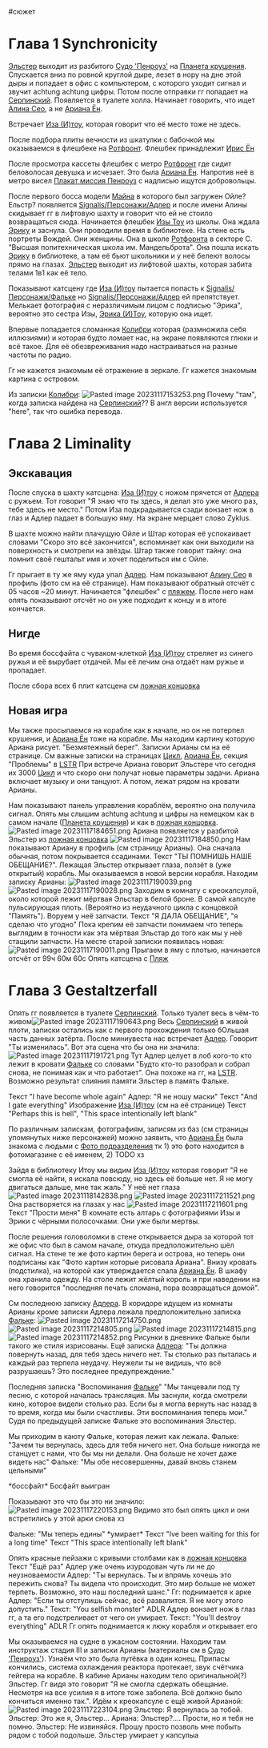 \#сюжет

# Глава 1 Synchronicity

[Эльстер](%D0%9F%D0%B5%D1%80%D1%81%D0%BE%D0%BD%D0%B0%D0%B6%D0%B8\%D0%AD%D0%BB%D1%8C%D1%81%D1%82%D0%B5%D1%80.md) выходит из разбитого [Судо 'Пенроуз'](%D0%9B%D0%BE%D0%BA%D0%B0%D1%86%D0%B8%D0%B8\%D0%A1%D1%83%D0%B4%D0%BE%20'%D0%9F%D0%B5%D0%BD%D1%80%D0%BE%D1%83%D0%B7'.md) на [Планета крушения](%D0%9B%D0%BE%D0%BA%D0%B0%D1%86%D0%B8%D0%B8\%D0%9F%D0%BB%D0%B0%D0%BD%D0%B5%D1%82%D0%B0%20%D0%BA%D1%80%D1%83%D1%88%D0%B5%D0%BD%D0%B8%D1%8F.md). Спускается вниз по ровной круглой дыре, лезет в нору на дне этой дыры и попадает в офис с компьютером, с которого уходит сигнал и звучит achtung achtung цифры. Потом после отправки гг попадает на [Серпинский](%D0%9B%D0%BE%D0%BA%D0%B0%D1%86%D0%B8%D0%B8\%D0%A1%D0%B5%D1%80%D0%BF%D0%B8%D0%BD%D1%81%D0%BA%D0%B8%D0%B9.md). Появляется в туалете холла.
Начинает говорить, что ищет [Алина Сео](%D0%9F%D0%B5%D1%80%D1%81%D0%BE%D0%BD%D0%B0%D0%B6%D0%B8\%D0%90%D0%BB%D0%B8%D0%BD%D0%B0%20%D0%A1%D0%B5%D0%BE.md), а не [Ариана Ён](%D0%9F%D0%B5%D1%80%D1%81%D0%BE%D0%BD%D0%B0%D0%B6%D0%B8\%D0%90%D1%80%D0%B8%D0%B0%D0%BD%D0%B0%20%D0%81%D0%BD.md).

Встречает [Иза (И)тоу](%D0%9F%D0%B5%D1%80%D1%81%D0%BE%D0%BD%D0%B0%D0%B6%D0%B8\%D0%98%D0%B7%D0%B0%20%28%D0%98%29%D1%82%D0%BE%D1%83.md), которая говорит что её место тоже не здесь.

После подбора плиты вечности из шкатулки с бабочкой мы оказываемся в флешбеке на [Ротфронт](%D0%9C%D0%B8%D1%80\%D0%9F%D0%BB%D0%B0%D0%BD%D0%B5%D1%82%D1%8B%20%D0%B8%20%D1%81%D0%BF%D1%83%D1%82%D0%BD%D0%B8%D0%BA%D0%B8\%D0%A0%D0%BE%D1%82%D1%84%D1%80%D0%BE%D0%BD%D1%82.md). Флешбек принадлежит [Ирис Ён](%D0%9F%D0%B5%D1%80%D1%81%D0%BE%D0%BD%D0%B0%D0%B6%D0%B8\%D0%98%D1%80%D0%B8%D1%81%20%D0%81%D0%BD.md)

После просмотра кассеты флешбек с метро [Ротфронт](%D0%9C%D0%B8%D1%80\%D0%9F%D0%BB%D0%B0%D0%BD%D0%B5%D1%82%D1%8B%20%D0%B8%20%D1%81%D0%BF%D1%83%D1%82%D0%BD%D0%B8%D0%BA%D0%B8\%D0%A0%D0%BE%D1%82%D1%84%D1%80%D0%BE%D0%BD%D1%82.md) где сидит беловолосая девушка и исчезает. Это была [Ариана Ён](%D0%9F%D0%B5%D1%80%D1%81%D0%BE%D0%BD%D0%B0%D0%B6%D0%B8\%D0%90%D1%80%D0%B8%D0%B0%D0%BD%D0%B0%20%D0%81%D0%BD.md). Напротив неё в метро висел [Плакат миссия Пенроуз](%D0%A8%D1%82%D1%83%D0%BA%D0%B8\%D0%9F%D0%BB%D0%B0%D0%BA%D0%B0%D1%82%20%D0%BC%D0%B8%D1%81%D1%81%D0%B8%D1%8F%20%D0%9F%D0%B5%D0%BD%D1%80%D0%BE%D1%83%D0%B7.md) с надписью ищутся добровольцы.

После первого босса модели [Майна](%D0%A0%D0%B5%D0%BF%D0%BB%D0%B8%D0%BA%D0%B8\%D0%9C%D0%BE%D0%B4%D0%B5%D0%BB%D0%B8\%D0%9C%D0%B0%D0%B9%D0%BD%D0%B0.md) в которого был загружен Ойле? Ельстр? появляется [Signalis/Персонажи/Адлер](%D0%9F%D0%B5%D1%80%D1%81%D0%BE%D0%BD%D0%B0%D0%B6%D0%B8\%D0%90%D0%B4%D0%BB%D0%B5%D1%80.md)
и после имени Алины скидывает гг в лифтовую шахту и говорит что ей не стоило возвращаться сюда. 
Начинается флешбек [Изы Тоу](%D0%9F%D0%B5%D1%80%D1%81%D0%BE%D0%BD%D0%B0%D0%B6%D0%B8\%D0%98%D0%B7%D0%B0%20%28%D0%98%29%D1%82%D0%BE%D1%83.md) из школы. Она ждала [Эрику](%D0%9F%D0%B5%D1%80%D1%81%D0%BE%D0%BD%D0%B0%D0%B6%D0%B8\%D0%AD%D1%80%D0%B8%D0%BA%D0%B0%20%28%D0%98%29%D0%A2%D0%BE%D1%83.md) и заснула. Они проводили время в библиотеке. На стене есть портреты Вождей. Они женщины. Она в школе [Ротфорнта](%D0%9C%D0%B8%D1%80\%D0%9F%D0%BB%D0%B0%D0%BD%D0%B5%D1%82%D1%8B%20%D0%B8%20%D1%81%D0%BF%D1%83%D1%82%D0%BD%D0%B8%D0%BA%D0%B8\%D0%A0%D0%BE%D1%82%D1%84%D1%80%D0%BE%D0%BD%D1%82.md) в секторе С. "Высшая политехническая школа им. Мандельброта". Она пошла искать [Эрику](%D0%9F%D0%B5%D1%80%D1%81%D0%BE%D0%BD%D0%B0%D0%B6%D0%B8\%D0%AD%D1%80%D0%B8%D0%BA%D0%B0%20%28%D0%98%29%D0%A2%D0%BE%D1%83.md) в библиотеке, а там её бьют школьники и у неё белеют волосы прямо на глазах.
[Эльстер](%D0%9F%D0%B5%D1%80%D1%81%D0%BE%D0%BD%D0%B0%D0%B6%D0%B8\%D0%AD%D0%BB%D1%8C%D1%81%D1%82%D0%B5%D1%80.md) выходит из лифтовой шахты, которая забита телами 1в1 как её тело.

Показывают катсцену где [Иза (И)тоу](%D0%9F%D0%B5%D1%80%D1%81%D0%BE%D0%BD%D0%B0%D0%B6%D0%B8\%D0%98%D0%B7%D0%B0%20%28%D0%98%29%D1%82%D0%BE%D1%83.md) пытается попасть к [Signalis/Персонажи/Фальке](%D0%9F%D0%B5%D1%80%D1%81%D0%BE%D0%BD%D0%B0%D0%B6%D0%B8\%D0%A4%D0%B0%D0%BB%D1%8C%D0%BA%D0%B5.md) но [Signalis/Персонажи/Адлер](%D0%9F%D0%B5%D1%80%D1%81%D0%BE%D0%BD%D0%B0%D0%B6%D0%B8\%D0%90%D0%B4%D0%BB%D0%B5%D1%80.md) ей препятствует. Мелькает фотография с неразличимым лицом с подписью "Эрика", вероятно это сестра Изы, [Эрика (И)Тоу](%D0%9F%D0%B5%D1%80%D1%81%D0%BE%D0%BD%D0%B0%D0%B6%D0%B8\%D0%AD%D1%80%D0%B8%D0%BA%D0%B0%20%28%D0%98%29%D0%A2%D0%BE%D1%83.md), которую она ищет.

Впервые попадается сломанная [Колибри](%D0%A0%D0%B5%D0%BF%D0%BB%D0%B8%D0%BA%D0%B8\%D0%9C%D0%BE%D0%B4%D0%B5%D0%BB%D0%B8\%D0%9A%D0%BE%D0%BB%D0%B8%D0%B1%D1%80%D0%B8.md) которая (размножила себя иллюзиями) и которая будто ломает нас, на экране появляются глюки и всё такое. Для её обезвреживания надо настраиваться на разные частоты по радио.

Гг не кажется знакомым её отражение в зеркале.
Гг кажется знакомым картина с островом.

Из записки [Колибри](%D0%A0%D0%B5%D0%BF%D0%BB%D0%B8%D0%BA%D0%B8\%D0%9C%D0%BE%D0%B4%D0%B5%D0%BB%D0%B8\%D0%9A%D0%BE%D0%BB%D0%B8%D0%B1%D1%80%D0%B8.md):
![Pasted image 20231117153253.png](..\img\Pasted%20image%2020231117153253.png)
Почему "там", когда записка найдена на [Серпинский](%D0%9B%D0%BE%D0%BA%D0%B0%D1%86%D0%B8%D0%B8\%D0%A1%D0%B5%D1%80%D0%BF%D0%B8%D0%BD%D1%81%D0%BA%D0%B8%D0%B9.md)?? В англ версии используется "here", так что ошибка перевода.

# Глава 2 Liminality

## Экскавация

После спуска в шахту катсцена:
[Иза (И)тоу](%D0%9F%D0%B5%D1%80%D1%81%D0%BE%D0%BD%D0%B0%D0%B6%D0%B8\%D0%98%D0%B7%D0%B0%20%28%D0%98%29%D1%82%D0%BE%D1%83.md) с ножом прячется от [Адлера](%D0%9F%D0%B5%D1%80%D1%81%D0%BE%D0%BD%D0%B0%D0%B6%D0%B8\%D0%90%D0%B4%D0%BB%D0%B5%D1%80.md) с ружьем. Тот говорит "Я знаю что ты здесь, я делал это уже много раз, тебе здесь не место." Потом Иза подкрадывается сзади вонзает нож в глаз и Адлер падает в большую яму. На экране мерцает слово Zyklus.

В шахте можно найти плачущую Ойле и Штар которая её успокаивает словами "Скоро это всё закончится", вспоминает как они выходили на поверхность и смотрели на звёзды. Штар также говорит тайну: она помнит своё гештальт имя и хочет поделиться им с Ойле.

Гг прыгает в ту же яму куда упал [Адлер](%D0%9F%D0%B5%D1%80%D1%81%D0%BE%D0%BD%D0%B0%D0%B6%D0%B8\%D0%90%D0%B4%D0%BB%D0%B5%D1%80.md). Нам показывают [Алину Сео](%D0%9F%D0%B5%D1%80%D1%81%D0%BE%D0%BD%D0%B0%D0%B6%D0%B8\%D0%90%D0%BB%D0%B8%D0%BD%D0%B0%20%D0%A1%D0%B5%D0%BE.md) в профиль (фото см на её странице). Нам показывают обратный отсчёт с 05 часов ~20 минут.
Начинается "флешбек" с [пляжем](%D0%9B%D0%BE%D0%BA%D0%B0%D1%86%D0%B8%D0%B8\%D0%9F%D0%BB%D1%8F%D0%B6.md). После него нам опять показывают отсчёт но он уже подходит к концу и в итоге кончается.

## Нигде

Во время боссфайта с чуваком-клеткой [Иза (И)тоу](%D0%9F%D0%B5%D1%80%D1%81%D0%BE%D0%BD%D0%B0%D0%B6%D0%B8\%D0%98%D0%B7%D0%B0%20%28%D0%98%29%D1%82%D0%BE%D1%83.md) стреляет из синего ружья и её вырубает отдачей. Мы её лечим она отдаёт нам ружье и пропадает.

После сбора всех 6 плит катсцена см [ложная концовка](%D0%A8%D1%82%D1%83%D0%BA%D0%B8\%D0%BB%D0%BE%D0%B6%D0%BD%D0%B0%D1%8F%20%D0%BA%D0%BE%D0%BD%D1%86%D0%BE%D0%B2%D0%BA%D0%B0.md)

## Новая игра

Мы также просыпаемся на корабле как в начале, но он не потерпел крушения, и [Ариана Ён](%D0%9F%D0%B5%D1%80%D1%81%D0%BE%D0%BD%D0%B0%D0%B6%D0%B8\%D0%90%D1%80%D0%B8%D0%B0%D0%BD%D0%B0%20%D0%81%D0%BD.md) тоже на корабле.
Мы находим картину которую Ариана рисует. "Безмятежный берег". Записки Арианы см на её странице.
См важные записки на страницах [Цикл](%D0%9C%D0%B8%D1%80\%D0%A6%D0%B8%D0%BA%D0%BB.md), [Ариана Ён](%D0%9F%D0%B5%D1%80%D1%81%D0%BE%D0%BD%D0%B0%D0%B6%D0%B8\%D0%90%D1%80%D0%B8%D0%B0%D0%BD%D0%B0%20%D0%81%D0%BD.md), секция "Проблемы" в [LSTR](%D0%A0%D0%B5%D0%BF%D0%BB%D0%B8%D0%BA%D0%B8\%D0%9C%D0%BE%D0%B4%D0%B5%D0%BB%D0%B8\LSTR.md)
При встрече Ариана говорит Эльстере что сегодня их 3000 [Цикл](%D0%9C%D0%B8%D1%80\%D0%A6%D0%B8%D0%BA%D0%BB.md) и что скоро они получат новые параметры задачи. Ариана включает музыку и они танцуют. А потом, лежат рядом на кровати Арианы.

Нам показывают панель управления кораблём, вероятно она получила сигнал.
Опять мы слышим achtung achtung и цифры на немецком как в самом начале ([Планета крушения](%D0%9B%D0%BE%D0%BA%D0%B0%D1%86%D0%B8%D0%B8\%D0%9F%D0%BB%D0%B0%D0%BD%D0%B5%D1%82%D0%B0%20%D0%BA%D1%80%D1%83%D1%88%D0%B5%D0%BD%D0%B8%D1%8F.md)) и как в [ложная концовка](%D0%A8%D1%82%D1%83%D0%BA%D0%B8\%D0%BB%D0%BE%D0%B6%D0%BD%D0%B0%D1%8F%20%D0%BA%D0%BE%D0%BD%D1%86%D0%BE%D0%B2%D0%BA%D0%B0.md).
![Pasted image 20231117184651.png](..\img\Pasted%20image%2020231117184651.png)
Ариана появляется у разбитой Эльстер из [ложная концовка](%D0%A8%D1%82%D1%83%D0%BA%D0%B8\%D0%BB%D0%BE%D0%B6%D0%BD%D0%B0%D1%8F%20%D0%BA%D0%BE%D0%BD%D1%86%D0%BE%D0%B2%D0%BA%D0%B0.md)
![Pasted image 20231117184850.png](..\img\Pasted%20image%2020231117184850.png)
Нам показывают Ариану в профиль (см страницу Арианы). Она сначала обычная, потом покрывается ссадинами. Текст "ТЫ ПОМНИШЬ НАШЕ ОБЕЩАНИЕ?". Лежащая Эльстер открывает глаза, ползёт в (уже открытый) корабль.
Мы оказываемся в новой версии корабля. Находим записку Арианы:
![Pasted image 20231117190039.png](..\img\Pasted%20image%2020231117190039.png)
![Pasted image 20231117190028.png](..\img\Pasted%20image%2020231117190028.png)
Заходим в комнату с креокапсулой, около которой лежит мёртвая Эльстар в белой броне. 
В самой капсуле пульсирующая плоть.
(Вероятно из неудачного цикла с концовкой "Память"). Воруем у неё запчасти.
Текст "Я ДАЛА ОБЕЩАНИЕ", "я сделаю что угодно"
Пока крепим её запчасти понимаем что теперь выглядим в точности как эта мёртвая Эльстар до того как мы у неё стащили запчасти.
На месте старой записки появилась новая:
![Pasted image 20231117190011.png](..\img\Pasted%20image%2020231117190011.png)
Прыгаем в яму с плотью, начинается отсчёт от 99ч 60м 60с
Опять катсцена с [Пляж](%D0%9B%D0%BE%D0%BA%D0%B0%D1%86%D0%B8%D0%B8\%D0%9F%D0%BB%D1%8F%D0%B6.md)

# Глава 3 Gestaltzerfall

Опять гг появляется в туалете [Серпинский](%D0%9B%D0%BE%D0%BA%D0%B0%D1%86%D0%B8%D0%B8\%D0%A1%D0%B5%D1%80%D0%BF%D0%B8%D0%BD%D1%81%D0%BA%D0%B8%D0%B9.md). Только туалет весь в чём-то живом![Pasted image 20231117190643.png](..\img\Pasted%20image%2020231117190643.png)
Весь [Серпинский](%D0%9B%D0%BE%D0%BA%D0%B0%D1%86%D0%B8%D0%B8\%D0%A1%D0%B5%D1%80%D0%BF%D0%B8%D0%BD%D1%81%D0%BA%D0%B8%D0%B9.md) в живой плоти, записки остались как с первого прохождения только бОльшая часть данных затёрта.
После миниувеста нас встречает [Адлер](%D0%9F%D0%B5%D1%80%D1%81%D0%BE%D0%BD%D0%B0%D0%B6%D0%B8\%D0%90%D0%B4%D0%BB%D0%B5%D1%80.md). Говорит "Ты изменилась". Вот эта сцена что бы она ни значила:
![Pasted image 20231117191721.png](..\img\Pasted%20image%2020231117191721.png)
Тут Адлер целует в лоб кого-то кто лежит в кровати [Фальке](%D0%9F%D0%B5%D1%80%D1%81%D0%BE%D0%BD%D0%B0%D0%B6%D0%B8\%D0%A4%D0%B0%D0%BB%D1%8C%D0%BA%D0%B5.md) со словами "Будто кто-то разобрал и собрал снова, не понимая как и что работает". Она похоже на гг, на [LSTR](%D0%A0%D0%B5%D0%BF%D0%BB%D0%B8%D0%BA%D0%B8\%D0%9C%D0%BE%D0%B4%D0%B5%D0%BB%D0%B8\LSTR.md). Возможно результат слияния памяти Эльстер в память Фальке.

Текст "I have become whole again"
Адлер: "Я не ношу маски"
Текст "And I gate everything"
Изображение [Иза (И)тоу](%D0%9F%D0%B5%D1%80%D1%81%D0%BE%D0%BD%D0%B0%D0%B6%D0%B8\%D0%98%D0%B7%D0%B0%20%28%D0%98%29%D1%82%D0%BE%D1%83.md) (см на её странице)
Текст "Perhaps this is hell", "This space intentionally left blank"

По различным запискам, фотографиям, записям из баз (см страницы упомянутых ниже персонажей) можно заявить, что [Ариана Ён](%D0%9F%D0%B5%D1%80%D1%81%D0%BE%D0%BD%D0%B0%D0%B6%D0%B8\%D0%90%D1%80%D0%B8%D0%B0%D0%BD%D0%B0%20%D0%81%D0%BD.md) была знакома с людьми с [Фото подразделения](%D0%A8%D1%82%D1%83%D0%BA%D0%B8\%D0%A4%D0%BE%D1%82%D0%BE%20%D0%BF%D0%BE%D0%B4%D1%80%D0%B0%D0%B7%D0%B4%D0%B5%D0%BB%D0%B5%D0%BD%D0%B8%D1%8F.md) тк 1) это фото находится в фотомагазине с её именем, 2) TODO хз

Зайдя в библиотеку Итоу мы видим [Иза (И)тоу](%D0%9F%D0%B5%D1%80%D1%81%D0%BE%D0%BD%D0%B0%D0%B6%D0%B8\%D0%98%D0%B7%D0%B0%20%28%D0%98%29%D1%82%D0%BE%D1%83.md) которая говорит "Я не смогла её найти, я искала повсюду, но здесь её больше нет. Я не могу двигаться дальше, мне так жаль."
У неё нет глаза
![Pasted image 20231118142838.png](..\img\Pasted%20image%2020231118142838.png)
![Pasted image 20231117211521.png](..\img\Pasted%20image%2020231117211521.png)
Она растворяется на глазах у нас
![Pasted image 20231117211601.png](..\img\Pasted%20image%2020231117211601.png)
Текст "Прости меня"
В комнате есть алтарь с фотографиями Изы и Эрики с чёрными полосочками. Они уже были мертвы.

После решения головоломки в стене открывается дыра за которой тот же офис что был в самом начале, откуда предположительно шёл сигнал. На стене те же фото картин берега и острова, но теперь они подписаны как "Фото картин которые рисовала Ариана". Внизу кровать (подстилка), на которой как утверждается спала [Ариана Ён](%D0%9F%D0%B5%D1%80%D1%81%D0%BE%D0%BD%D0%B0%D0%B6%D0%B8\%D0%90%D1%80%D0%B8%D0%B0%D0%BD%D0%B0%20%D0%81%D0%BD.md). В шкафу она хранила одежду.
На столе лежит жёлтый король и при наведении на него говорится "последняя печать сломана, пора возвращаться домой".

См последнюю записку [Адлера](%D0%A0%D0%B5%D0%BF%D0%BB%D0%B8%D0%BA%D0%B8\%D0%9C%D0%BE%D0%B4%D0%B5%D0%BB%D0%B8\%D0%90%D0%B4%D0%BB%D0%B5%D1%80.md).
В коридоре идущем из комнаты Арианы кроме записки Адлера лежала предположительно записка [Фальке](%D0%9F%D0%B5%D1%80%D1%81%D0%BE%D0%BD%D0%B0%D0%B6%D0%B8\%D0%A4%D0%B0%D0%BB%D1%8C%D0%BA%D0%B5.md):
![Pasted image 20231117214750.png](..\img\Pasted%20image%2020231117214750.png)
![Pasted image 20231117214805.png](..\img\Pasted%20image%2020231117214805.png)
![Pasted image 20231117214815.png](..\img\Pasted%20image%2020231117214815.png)
![Pasted image 20231117214852.png](..\img\Pasted%20image%2020231117214852.png)
Рисунки в дневнике Фальке были такого же стиля изрисованы.
Ещё записка [Адлера](%D0%9F%D0%B5%D1%80%D1%81%D0%BE%D0%BD%D0%B0%D0%B6%D0%B8\%D0%90%D0%B4%D0%BB%D0%B5%D1%80.md):
"Ты должна повернуть назад, для тебя здесь ничего нет. Ты столько раз пыталась и каждый раз терпела неудачу. Неужели ты не видишь, что всё разрушаешь? Это последнее предупреждение."

Последняя записка "Воспоминания [Фальке](%D0%9F%D0%B5%D1%80%D1%81%D0%BE%D0%BD%D0%B0%D0%B6%D0%B8\%D0%A4%D0%B0%D0%BB%D1%8C%D0%BA%D0%B5.md)"
"Мы танцевали под ту песню, с которой началась трансляция. Мы заснули, когда смотрели кино, которое видели столько раз. Если бы я могла вернуть нас назад в то время, когда мы были счастливы. Эти воспоминания теперь мои."
Судя по предыдущей записке Фальке это воспоминания Эльстер.

Мы приходим в каюту Фальке, которая лежит как лежала. 
Фальке: "Зачем ты вернулась, здесь для тебя ничего нет. Она больше никогда не станцует с нами, что бы мы ни делали. Она больше не хочет даже видеть нас"
Фальке: "Мы обе несовершенны, давай вновь станем цельными"

\*боссфайт\*
Босфайт выигран

Показывают это что бы это ни значило:
![Pasted image 20231117220153.png](..\img\Pasted%20image%2020231117220153.png)
Видимо это был опять цикл и они встретились у этой арки снова хз

Фальке: "Мы теперь едины" \*умирает\*
Текст "Ive been waiting for this for a long time"
Текст "This space intentionally left blank"

Опять красные пейзажи с кривыми столбами как в [ложная концовка](%D0%A8%D1%82%D1%83%D0%BA%D0%B8\%D0%BB%D0%BE%D0%B6%D0%BD%D0%B0%D1%8F%20%D0%BA%D0%BE%D0%BD%D1%86%D0%BE%D0%B2%D0%BA%D0%B0.md)
Текст "Ещё раз"
Адлер уже очень изуродован чуть ли не до неузноваемости
Адлер: "Ты вернулась. Ты и впрямь хочешь это пережить снова? Ты видела что происходит. Это мир больше не может терпеть. Возможно, это наш последний шанс."
Гг: поднимается к арке
Адлер: "Если ты отступишь сейчас, всё развалится. Я не могу этого допустить."
Текст: "You selfish monster" ADLR
Адлер вонзает нож в глаз гг, а та его подстреливает от чего он умирает.
Текст: "You'll destroy everything" ADLR
Гг опять поднимается к люку корабля и открывает его

Мы оказываемся на судне в ужасном состоянии. Находим там инструктаж стадия III и записки Арианы (материалы см в [Судо 'Пенроуз'](%D0%9B%D0%BE%D0%BA%D0%B0%D1%86%D0%B8%D0%B8\%D0%A1%D1%83%D0%B4%D0%BE%20'%D0%9F%D0%B5%D0%BD%D1%80%D0%BE%D1%83%D0%B7'.md)). Узнаём что это была путёвка в один конец. Припасы кончились, система охлаждения реактора протекает, звук счётчика гейгера на корабле. В кабине Арианы находим тело оригинальной(?) Эльстер. Гг видя это говорит "Я не смогла сдержать обещание. Несмотря на все усилия я в итоге тоже заболела. Всё должно было кончиться именно так.".
Идём к креокапсуле с ещё живой Арианой:
![Pasted image 20231117223104.png](..\img\Pasted%20image%2020231117223104.png)
Эльстер: Я вернулась за тобой. 
Эльстер: Это же я, Эльстер...
Ариана: Эльстер?.... Прости, но я тебя не помню.
Эльстер: Не извиняйся. Прошу просто позволь мне побыть рядом с тобой подольше.
Эльстер умирает у капсулыа
